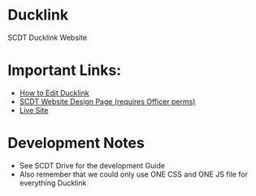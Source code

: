 # Ducklink
SCDT Ducklink Website

# Important Links:
* <a href="https://docs.google.com/document/d/15Hdh4G9OZT0tV5kH7SW-ImzjxGBzLB0IxWH4WoO8uPE/edit">How to Edit Ducklink</a>
* <a href="https://ducklink.stevens.edu/web_site2">SCDT Website Design Page (requires Officer perms)</a>
* <a href="https://ducklink.stevens.edu/SCDT/main/">Live Site</a>

# Development Notes
* See SCDT Drive for the development Guide
* Also remember that we could only use ONE CSS and ONE JS file for everything Ducklink